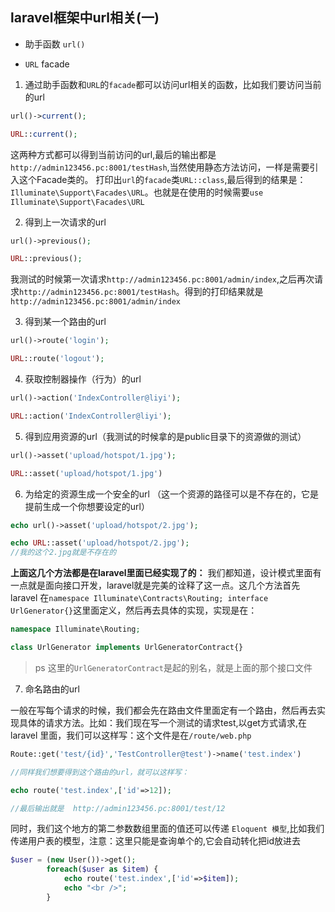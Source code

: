 ## laravel框架中url相关(一)

* 助手函数 `url()`

* `URL` facade

1. 通过助手函数和`URL`的`facade`都可以访问url相关的函数，比如我们要访问当前的url

```php
url()->current();

URL::current();
```

这两种方式都可以得到当前访问的url,最后的输出都是`http://admin123456.pc:8001/testHash`,当然使用静态方法访问，一样是需要引入这个Facade类的。
打印出`url`的`facade`类`URL::class`,最后得到的结果是：`Illuminate\Support\Facades\URL`。也就是在使用的时候需要`use Illuminate\Support\Facades\URL`

2. 得到上一次请求的url

```php
url()->previous();

URL::previous();
```

我测试的时候第一次请求`http://admin123456.pc:8001/admin/index`,之后再次请求`http://admin123456.pc:8001/testHash`。得到的打印结果就是
`http://admin123456.pc:8001/admin/index`

3. 得到某一个路由的url

```php
url()->route('login');

URL::route('logout');
```

4. 获取控制器操作（行为）的url

```php
url()->action('IndexController@liyi');

URL::action('IndexController@liyi');
```

5. 得到应用资源的url（我测试的时候拿的是public目录下的资源做的测试）

```php
url()->asset('upload/hotspot/1.jpg');

URL::asset('upload/hotspot/1.jpg')
```

6. 为给定的资源生成一个安全的url （这一个资源的路径可以是不存在的，它是提前生成一个你想要设定的url）

```php
echo url()->asset('upload/hotspot/2.jpg');

echo URL::asset('upload/hotspot/2.jpg');
//我的这个2.jpg就是不存在的
```
**上面这几个方法都是在laravel里面已经实现了的：** 我们都知道，设计模式里面有一点就是面向接口开发，laravel就是完美的诠释了这一点。这几个方法首先laravel
在`namespace Illuminate\Contracts\Routing; interface UrlGenerator{}`这里面定义，然后再去具体的实现，实现是在：

```php
namespace Illuminate\Routing;

class UrlGenerator implements UrlGeneratorContract{}
```

>ps 这里的`UrlGeneratorContract`是起的别名，就是上面的那个接口文件

7. 命名路由的url

一般在写每个请求的时候，我们都会先在路由文件里面定有一个路由，然后再去实现具体的请求方法。比如：我们现在写一个测试的请求test,以get方式请求,在laravel
里面，我们可以这样写：这个文件是在`/route/web.php`


```php
Route::get('test/{id}','TestController@test')->name('test.index')

//同样我们想要得到这个路由的url，就可以这样写：

echo route('test.index',['id'=>12]);

//最后输出就是  http://admin123456.pc:8001/test/12
```

同时，我们这个地方的第二参数数组里面的值还可以传递 `Eloquent 模型`,比如我们传递用户表的模型，注意：这里只能是查询单个的,它会自动转化把id放进去

```php
$user = (new User())->get();
        foreach($user as $item) {
            echo route('test.index',['id'=>$item]);
            echo "<br />";
        }
```

